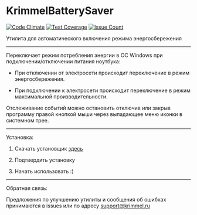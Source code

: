 # KrimmelBatterySaver
[![Code Climate](https://codeclimate.com/github/Kriger/KrimmelBatterySaver/badges/gpa.svg)](https://codeclimate.com/github/Kriger/KrimmelBatterySaver) [![Test Coverage](https://codeclimate.com/github/Kriger/KrimmelBatterySaver/badges/coverage.svg)](https://codeclimate.com/github/Kriger/KrimmelBatterySaver/coverage) [![Issue Count](https://codeclimate.com/github/Kriger/KrimmelBatterySaver/badges/issue_count.svg)](https://codeclimate.com/github/Kriger/KrimmelBatterySaver)

Утилита для автоматического включения режима энергосбережения

<hr>
Переключает режим потребления энергии в ОС Windows при подключении/отключении питания ноутбука:

* При отключении от электросети происходит переключение в режим энергосбережения.

* При подключении к электросети происходит переключение в режим максимальной производительности.

Отслеживание событий можно остановить отключив или закрыв программу правой кнопкой мыши через выпадающее меню иконки в системном трее.

<hr>
Установка:

1. Скачать установщик [здесь](https://github.com/Kriger/KrimmelBatterySaver/releases/download/Current/setup.exe "Установщик")

2. Подтвердить установку

3. Начать использовать :)

<hr>
Обратная связь: 

Предложения по улучшению утилиты и сообщения об ошибках принимаются в issues или по адресу support@krimmel.ru
